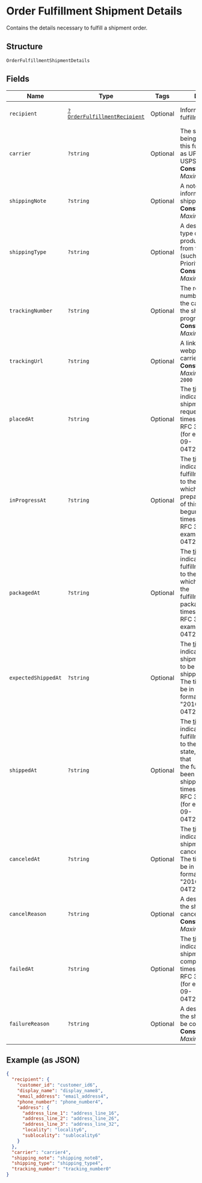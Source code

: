 
# Order Fulfillment Shipment Details

Contains the details necessary to fulfill a shipment order.

## Structure

`OrderFulfillmentShipmentDetails`

## Fields

| Name | Type | Tags | Description | Getter | Setter |
|  --- | --- | --- | --- | --- | --- |
| `recipient` | [`?OrderFulfillmentRecipient`](../../doc/models/order-fulfillment-recipient.md) | Optional | Information about the fulfillment recipient. | getRecipient(): ?OrderFulfillmentRecipient | setRecipient(?OrderFulfillmentRecipient recipient): void |
| `carrier` | `?string` | Optional | The shipping carrier being used to ship this fulfillment (such as UPS, FedEx, or USPS).<br>**Constraints**: *Maximum Length*: `50` | getCarrier(): ?string | setCarrier(?string carrier): void |
| `shippingNote` | `?string` | Optional | A note with additional information for the shipping carrier.<br>**Constraints**: *Maximum Length*: `500` | getShippingNote(): ?string | setShippingNote(?string shippingNote): void |
| `shippingType` | `?string` | Optional | A description of the type of shipping product purchased from the carrier<br>(such as First Class, Priority, or Express).<br>**Constraints**: *Maximum Length*: `50` | getShippingType(): ?string | setShippingType(?string shippingType): void |
| `trackingNumber` | `?string` | Optional | The reference number provided by the carrier to track the shipment's progress.<br>**Constraints**: *Maximum Length*: `100` | getTrackingNumber(): ?string | setTrackingNumber(?string trackingNumber): void |
| `trackingUrl` | `?string` | Optional | A link to the tracking webpage on the carrier's website.<br>**Constraints**: *Maximum Length*: `2000` | getTrackingUrl(): ?string | setTrackingUrl(?string trackingUrl): void |
| `placedAt` | `?string` | Optional | The [timestamp](https://developer.squareup.com/docs/build-basics/working-with-dates)<br>indicating when the shipment was requested. The timestamp must be in RFC 3339 format<br>(for example, "2016-09-04T23:59:33.123Z"). | getPlacedAt(): ?string | setPlacedAt(?string placedAt): void |
| `inProgressAt` | `?string` | Optional | The [timestamp](https://developer.squareup.com/docs/build-basics/working-with-dates)<br>indicating when this fulfillment was moved to the `RESERVED` state, which  indicates that preparation<br>of this shipment has begun. The timestamp must be in RFC 3339 format (for example, "2016-09-04T23:59:33.123Z"). | getInProgressAt(): ?string | setInProgressAt(?string inProgressAt): void |
| `packagedAt` | `?string` | Optional | The [timestamp](https://developer.squareup.com/docs/build-basics/working-with-dates)<br>indicating when this fulfillment was moved to the `PREPARED` state, which indicates that the<br>fulfillment is packaged. The timestamp must be in RFC 3339 format (for example, "2016-09-04T23:59:33.123Z"). | getPackagedAt(): ?string | setPackagedAt(?string packagedAt): void |
| `expectedShippedAt` | `?string` | Optional | The [timestamp](https://developer.squareup.com/docs/build-basics/working-with-dates)<br>indicating when the shipment is expected to be delivered to the shipping carrier.<br>The timestamp must be in RFC 3339 format (for example, "2016-09-04T23:59:33.123Z"). | getExpectedShippedAt(): ?string | setExpectedShippedAt(?string expectedShippedAt): void |
| `shippedAt` | `?string` | Optional | The [timestamp](https://developer.squareup.com/docs/build-basics/working-with-dates)<br>indicating when this fulfillment was moved to the `COMPLETED` state, which indicates that<br>the fulfillment has been given to the shipping carrier. The timestamp must be in RFC 3339 format<br>(for example, "2016-09-04T23:59:33.123Z"). | getShippedAt(): ?string | setShippedAt(?string shippedAt): void |
| `canceledAt` | `?string` | Optional | The [timestamp](https://developer.squareup.com/docs/build-basics/working-with-dates)<br>indicating the shipment was canceled.<br>The timestamp must be in RFC 3339 format (for example, "2016-09-04T23:59:33.123Z"). | getCanceledAt(): ?string | setCanceledAt(?string canceledAt): void |
| `cancelReason` | `?string` | Optional | A description of why the shipment was canceled.<br>**Constraints**: *Maximum Length*: `100` | getCancelReason(): ?string | setCancelReason(?string cancelReason): void |
| `failedAt` | `?string` | Optional | The [timestamp](https://developer.squareup.com/docs/build-basics/working-with-dates)<br>indicating when the shipment failed to be completed. The timestamp must be in RFC 3339 format<br>(for example, "2016-09-04T23:59:33.123Z"). | getFailedAt(): ?string | setFailedAt(?string failedAt): void |
| `failureReason` | `?string` | Optional | A description of why the shipment failed to be completed.<br>**Constraints**: *Maximum Length*: `100` | getFailureReason(): ?string | setFailureReason(?string failureReason): void |

## Example (as JSON)

```json
{
  "recipient": {
    "customer_id": "customer_id6",
    "display_name": "display_name8",
    "email_address": "email_address4",
    "phone_number": "phone_number4",
    "address": {
      "address_line_1": "address_line_16",
      "address_line_2": "address_line_26",
      "address_line_3": "address_line_32",
      "locality": "locality6",
      "sublocality": "sublocality6"
    }
  },
  "carrier": "carrier4",
  "shipping_note": "shipping_note8",
  "shipping_type": "shipping_type4",
  "tracking_number": "tracking_number0"
}
```

